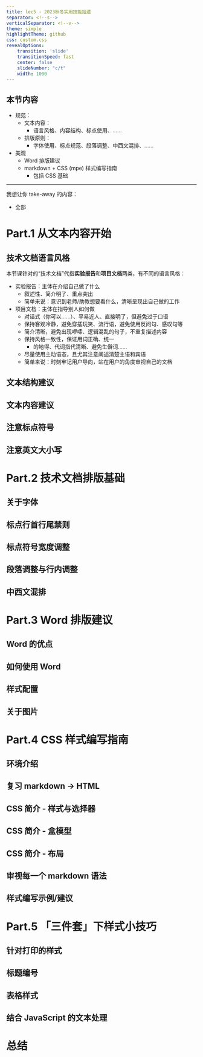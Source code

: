 ```yaml
---
title: lec5 - 2023秋冬实用技能拾遗
separator: <!--s-->
verticalSeparator: <!--v-->
theme: simple
highlightTheme: github
css: custom.css
revealOptions:
    transition: 'slide'
    transitionSpeed: fast
    center: false
    slideNumber: "c/t"
    width: 1000
---
```


<!-- .slide: data-background="lec5/cover.png" -->

<!--v-->
<!-- .slide: data-background="lec5/background.png" -->

## 本节内容

- 规范：
    - 文本内容：
        - 语言风格、内容结构、标点使用、……
    - 排版原则：
        - 字体使用、标点规范、段落调整、中西文混排、……
- 美观
    - Word 排版建议
    - markdown + CSS (mpe) 样式编写指南
        - 包括 CSS 基础

<hr/>

我想让你 take-away 的内容：

- 全部

<!--s-->
<!-- .slide: data-background="lec5/background.png" -->

<div class="middle center">
<div style="width: 100%">

# Part.1 从文本内容开始

</div>
</div>

<!--v-->
<!-- .slide: data-background="lec5/background.png" -->

## 技术文档语言风格

本节课针对的“技术文档”代指**实验报告**和**项目文档**两类，有不同的语言风格：

- 实验报告：主体在介绍自己做了什么
    - 叙述性、简介明了、重点突出
    - 简单来说：意识到老师/助教想要看什么，清晰呈现出自己做的工作
- 项目文档：主体在指导别人如何做
    - 对话式（你可以……）、平易近人、直接明了，但避免过于口语
    - 保持客观冷静，避免穿插玩笑、流行语，避免使用反问句、感叹句等
    - 简介清晰，避免出现啰嗦、逻辑混乱的句子，不重复描述内容
    - 保持风格一致性，保证用词正确、统一
        - 的地得、代词指代清晰、避免生僻词……
    - 尽量使用主动语态，且尤其注意阐述清楚主语和宾语
    - 简单来说：时刻牢记用户导向，站在用户的角度审视自己的文档

<!--v-->
<!-- .slide: data-background="lec5/background.png" -->

## 文本结构建议



<!--v-->
<!-- .slide: data-background="lec5/background.png" -->

## 文本内容建议


<!--v-->
<!-- .slide: data-background="lec5/background.png" -->

## 注意标点符号


<!--v-->
<!-- .slide: data-background="lec5/background.png" -->

## 注意英文大小写


<!--s-->
<!-- .slide: data-background="lec5/background.png" -->

<div class="middle center">
<div style="width: 100%">

# Part.2 技术文档排版基础

</div>
</div>

<!--v-->
<!-- .slide: data-background="lec5/background.png" -->

## 关于字体


<!--v-->
<!-- .slide: data-background="lec5/background.png" -->

## 标点行首行尾禁则


<!--v-->
<!-- .slide: data-background="lec5/background.png" -->

## 标点符号宽度调整


<!--v-->
<!-- .slide: data-background="lec5/background.png" -->

## 段落调整与行内调整


<!--v-->
<!-- .slide: data-background="lec5/background.png" -->

## 中西文混排


<!--s-->
<!-- .slide: data-background="lec5/background.png" -->

<div class="middle center">
<div style="width: 100%">

# Part.3 Word 排版建议

</div>
</div>

<!--v-->
<!-- .slide: data-background="lec5/background.png" -->

## Word 的优点

<!--v-->
<!-- .slide: data-background="lec5/background.png" -->

## 如何使用 Word


<!--v-->
<!-- .slide: data-background="lec5/background.png" -->

## 样式配置


<!--v-->
<!-- .slide: data-background="lec5/background.png" -->

## 关于图片


<!--s-->
<!-- .slide: data-background="lec5/background.png" -->

<div class="middle center">
<div style="width: 100%">

# Part.4 CSS 样式编写指南

</div>
</div>

<!--v-->
<!-- .slide: data-background="lec5/background.png" -->

## 环境介绍


<!--v-->
<!-- .slide: data-background="lec5/background.png" -->

## 复习 markdown -> HTML


<!--v-->
<!-- .slide: data-background="lec5/background.png" -->

## CSS 简介 - 样式与选择器


<!--v-->
<!-- .slide: data-background="lec5/background.png" -->

## CSS 简介 - 盒模型


<!--v-->
<!-- .slide: data-background="lec5/background.png" -->

## CSS 简介 - 布局


<!--v-->
<!-- .slide: data-background="lec5/background.png" -->

## 审视每一个 markdown 语法


<!--v-->
<!-- .slide: data-background="lec5/background.png" -->

## 样式编写示例/建议


<!--s-->
<!-- .slide: data-background="lec5/background.png" -->

<div class="middle center">
<div style="width: 100%">

# Part.5 「三件套」下样式小技巧

</div>
</div>

<!--v-->
<!-- .slide: data-background="lec5/background.png" -->

## 针对打印的样式


<!--v-->
<!-- .slide: data-background="lec5/background.png" -->

## 标题编号


<!--v-->
<!-- .slide: data-background="lec5/background.png" -->

## 表格样式


<!--v-->
<!-- .slide: data-background="lec5/background.png" -->

## 结合 JavaScript 的文本处理


<!--s-->
<!-- .slide: data-background="lec5/background.png" -->

<div class="middle center">
<div style="width: 100%">

# 总结

</div>
</div>

<!--v-->
<!-- .slide: data-background="lec5/ending.png" -->
